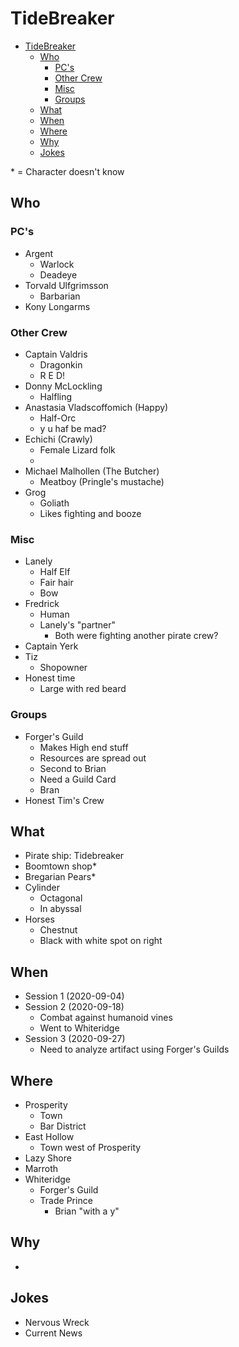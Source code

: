 # TideBreaker

- [TideBreaker](#tidebreaker)
  - [Who](#who)
    - [PC's](#pcs)
    - [Other Crew](#other-crew)
    - [Misc](#misc)
    - [Groups](#groups)
  - [What](#what)
  - [When](#when)
  - [Where](#where)
  - [Why](#why)
  - [Jokes](#jokes)

\* = Character doesn't know

## Who

### PC's

- Argent
  - Warlock
  - Deadeye
- Torvald Ulfgrimsson
  - Barbarian
- Kony Longarms

### Other Crew

- Captain Valdris
  - Dragonkin
  - R E D!
- Donny McLockling
  - Halfling
- Anastasia Vladscoffomich (Happy)
  - Half-Orc
  - y u haf be mad?
- Echichi (Crawly)
  - Female Lizard folk
  -
- Michael Malhollen (The Butcher)
  - Meatboy (Pringle's mustache)
- Grog
  - Goliath
  - Likes fighting and booze

### Misc

- Lanely
  - Half Elf
  - Fair hair
  - Bow
- Fredrick
  - Human
  - Lanely's "partner"
    - Both were fighting another pirate crew?
- Captain Yerk
- Tiz
  - Shopowner
- Honest time
  - Large with red beard

### Groups

- Forger's Guild
  - Makes High end stuff
  - Resources are spread out
  - Second to Brian
  - Need a Guild Card
  - Bran
- Honest Tim's Crew

## What

- Pirate ship: Tidebreaker
- Boomtown shop\*
- Bregarian Pears\*
- Cylinder
  - Octagonal
  - In abyssal
- Horses
  - Chestnut
  - Black with white spot on right

## When

- Session 1 (2020-09-04)
- Session 2 (2020-09-18)
  - Combat against humanoid vines
  - Went to Whiteridge
- Session 3 (2020-09-27)
  - Need to analyze artifact using Forger's Guilds

## Where

- Prosperity
  - Town
  - Bar District
- East Hollow
  - Town west of Prosperity
- Lazy Shore
- Marroth
- Whiteridge
  - Forger's Guild
  - Trade Prince
    - Brian "with a y"

## Why

-

## Jokes

- Nervous Wreck
- Current News
